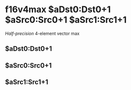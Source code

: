 # f16v4max $aDst0:Dst0+1 $aSrc0:Src0+1 $aSrc1:Src1+1

*Half-precision* 4-element vector max


## $aDst0:Dst0+1

## $aSrc0:Src0+1

## $aSrc1:Src1+1

